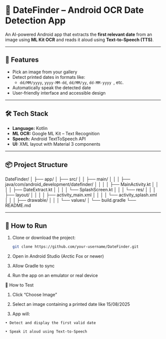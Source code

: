 # 📅 DateFinder – Android OCR Date Detection App

An AI-powered Android app that extracts the **first relevant date** from an image using **ML Kit OCR** and reads it aloud using **Text-to-Speech (TTS)**.

---

## 🚀 Features

- Pick an image from your gallery
- Detect printed dates in formats like:
  - `dd/MM/yyyy`, `yyyy-MM-dd`, `dd/MM/yy`, `dd-MM-yyyy	`, etc.
- Automatically speak the detected date
- User-friendly interface and accessible design

---

## 🛠 Tech Stack

- **Language:** Kotlin  
- **ML OCR:** Google ML Kit – Text Recognition  
- **Speech:** Android TextToSpeech API  
- **UI:** XML layout with Material 3 components  

---

## 📦 Project Structure

DateFinder/
│
├── app/
│ ├── src/
│ │ ├── main/
│ │ │ ├── java/com/android_development/datefinder/
│ │ │ │ ├── MainActivity.kt
│ │ │ │ ├── DateExtract.kt
│ │ │ │ └── SplashScreen.kt
│ │ │ └── res/
│ │ │ ├── layout/
│ │ │ │ ├── activity_main.xml
│ │ │ │ └── activity_splash.xml
│ │ │ ├── drawable/
│ │ │ └── values/
│ └── build.gradle
└── README.md


---

## 📱 How to Run

1. Clone or download the project:
   ```bash
   git clone https://github.com/your-username/DateFinder.git
   
2. Open in Android Studio (Arctic Fox or newer)

3. Allow Gradle to sync

4. Run the app on an emulator or real device

🧪 How to Test
  1. Click “Choose Image”

  2. Select an image containing a printed date like 15/08/2025

  3. App will:

    • Detect and display the first valid date

    • Speak it aloud using Text-to-Speech




